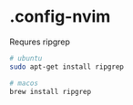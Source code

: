# .config-nvim
Requres ripgrep
```bash
# ubuntu
sudo apt-get install ripgrep
```

```bash
# macos
brew install ripgrep
```
